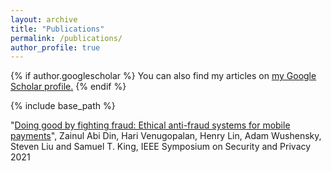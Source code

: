```yaml
---
layout: archive
title: "Publications"
permalink: /publications/
author_profile: true
---
```


{% if author.googlescholar %}
  You can also find my articles on <u><a href="{{author.googlescholar}}">my Google Scholar profile</a>.</u>
{% endif %}

{% include base_path %}

"[Doing good by fighting fraud: Ethical anti-fraud systems for mobile payments](https://ieeexplore.ieee.org/document/9519475)",
Zainul Abi Din, Hari Venugopalan, Henry Lin, Adam Wushensky, Steven Liu and Samuel T. King,
IEEE Symposium on Security and Privacy 2021
